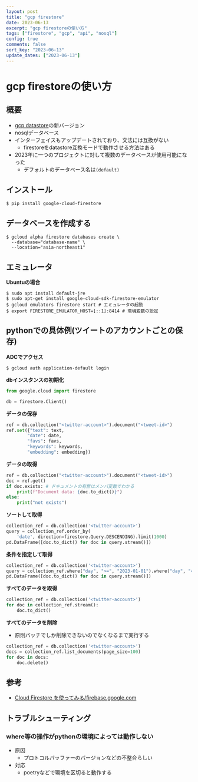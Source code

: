 ```yaml
---
layout: post
title: "gcp firestore"
date: 2023-06-13
excerpt: "gcp firestoreの使い方"
tags: ["firestore", "gcp", "api", "nosql"]
config: true
comments: false
sort_key: "2023-06-13"
update_dates: ["2023-06-13"]
---
```


# gcp firestoreの使い方

## 概要
 - [gcp datastore](/gcp-datastore/)の新バージョン
 - nosqlデータベース
 - インターフェイスもアップデートされており、文法には互換がない
   - firestoreをdatastore互換モードで動作させる方法はある
 - 2023年に一つのプロジェクトに対して複数のデータベースが使用可能になった
   - デフォルトのデータベース名は`(default)`

## インストール

```console
$ pip install google-cloud-firestore
```

## データベースを作成する

```console
$ gcloud alpha firestore databases create \
  --database="database-name" \
  --location="asia-northeast1"
```

## エミュレータ

**Ubuntuの場合**
```console
$ sudo apt install default-jre
$ sudo apt-get install google-cloud-sdk-firestore-emulator
$ gcloud emulators firestore start # エミュレータの起動
$ export FIRESTORE_EMULATOR_HOST=[::1]:8414 # 環境変数の設定
```

## pythonでの具体例(ツイートのアカウントごとの保存)

**ADCでアクセス**
```console
$ gcloud auth application-default login
```

**dbインスタンスの初期化**
```python
from google.cloud import firestore

db = firestore.Client()
```

**データの保存**
```python
ref = db.collection("<twitter-account>").document("<tweet-id>")
ref.set({"text": text,
        "date": date,
        "favs": favs,
        "keywords": keywords,
        "embedding": embedding})
```

**データの取得**
```python
ref = db.collection("<twitter-account>").document("<tweet-id>")
doc = ref.get()
if doc.exists: # ドキュメントの有無はメンバ変数でわかる
    print(f"Document data: {doc.to_dict()}")
else:
    print("not exists")
```

**ソートして取得**
```python
collection_ref = db.collection('<twitter-account>')
query = collection_ref.order_by(
    'date', direction=firestore.Query.DESCENDING).limit(1000)
pd.DataFrame([doc.to_dict() for doc in query.stream()])
```

**条件を指定して取得**
```python
collection_ref = db.collection('<twitter-account>')
query = collection_ref.where("day", ">=", "2023-01-01").where("day", "<=", "2023-12-31")
pd.DataFrame([doc.to_dict() for doc in query.stream()])
```

**すべてのデータを取得**
```python
collection_ref = db.collection('<twitter-account>')
for doc in collection_ref.stream():
    doc.to_dict()
```

**すべてのデータを削除**
 - 原則バッチでしか削除できないのでなくなるまで実行する

```python
collection_ref = db.collection('<twitter-account>')
docs = collection_ref.list_documents(page_size=100)
for doc in docs:
    doc.delete()
```

## 参考
 - [Cloud Firestore を使ってみる/firebase.google.com](https://firebase.google.com/docs/firestore/quickstart?hl=ja)

## トラブルシューティング

### where等の操作がpythonの環境によっては動作しない
 - 原因
   - プロトコルバッファーのバージョンなどの不整合らしい
 - 対応
   - poetryなどで環境を区切ると動作する
